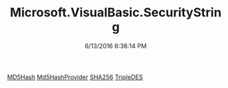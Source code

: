 ﻿---
title: Microsoft.VisualBasic.SecurityString
date: 6/13/2016 6:38:14 PM
---

[MD5Hash](T-Microsoft.VisualBasic.SecurityString.MD5Hash.html)
[Md5HashProvider](T-Microsoft.VisualBasic.SecurityString.Md5HashProvider.html)
[SHA256](T-Microsoft.VisualBasic.SecurityString.SHA256.html)
[TripleDES](T-Microsoft.VisualBasic.SecurityString.TripleDES.html)
